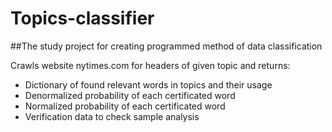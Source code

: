 # Topics-classifier

##The study project for creating programmed method of data classification

Crawls website nytimes.com for headers of given topic and returns:
- Dictionary of found relevant words in topics and their usage
- Denormalized probability of each certificated word
- Normalized probability of each certificated word
- Verification data to check sample analysis
